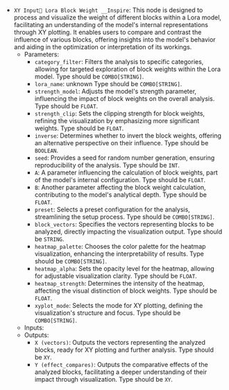 - `XY Input Lora Block Weight __Inspire`: This node is designed to process and visualize the weight of different blocks within a Lora model, facilitating an understanding of the model's internal representations through XY plotting. It enables users to compare and contrast the influence of various blocks, offering insights into the model's behavior and aiding in the optimization or interpretation of its workings.
    - Parameters:
        - `category_filter`: Filters the analysis to specific categories, allowing for targeted exploration of block weights within the Lora model. Type should be `COMBO[STRING]`.
        - `lora_name`: unknown Type should be `COMBO[STRING]`.
        - `strength_model`: Adjusts the model's strength parameter, influencing the impact of block weights on the overall analysis. Type should be `FLOAT`.
        - `strength_clip`: Sets the clipping strength for block weights, refining the visualization by emphasizing more significant weights. Type should be `FLOAT`.
        - `inverse`: Determines whether to invert the block weights, offering an alternative perspective on their influence. Type should be `BOOLEAN`.
        - `seed`: Provides a seed for random number generation, ensuring reproducibility of the analysis. Type should be `INT`.
        - `A`: A parameter influencing the calculation of block weights, part of the model's internal configuration. Type should be `FLOAT`.
        - `B`: Another parameter affecting the block weight calculation, contributing to the model's analytical depth. Type should be `FLOAT`.
        - `preset`: Selects a preset configuration for the analysis, streamlining the setup process. Type should be `COMBO[STRING]`.
        - `block_vectors`: Specifies the vectors representing blocks to be analyzed, directly impacting the visualization output. Type should be `STRING`.
        - `heatmap_palette`: Chooses the color palette for the heatmap visualization, enhancing the interpretability of results. Type should be `COMBO[STRING]`.
        - `heatmap_alpha`: Sets the opacity level for the heatmap, allowing for adjustable visualization clarity. Type should be `FLOAT`.
        - `heatmap_strength`: Determines the intensity of the heatmap, affecting the visual distinction of block weights. Type should be `FLOAT`.
        - `xyplot_mode`: Selects the mode for XY plotting, defining the visualization's structure and focus. Type should be `COMBO[STRING]`.
    - Inputs:
    - Outputs:
        - `X (vectors)`: Outputs the vectors representing the analyzed blocks, ready for XY plotting and further analysis. Type should be `XY`.
        - `Y (effect_compares)`: Outputs the comparative effects of the analyzed blocks, facilitating a deeper understanding of their impact through visualization. Type should be `XY`.

